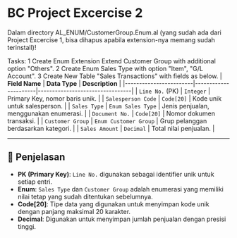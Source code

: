# BC Project Excercise 2

Dalam directory AL_ENUM/CustomerGroup.Enum.al (yang sudah ada dari Project Excercise 1, bisa dihapus apabila extension-nya memang sudah terinstall)!

Tasks:
1	Create Enum Extension Extend Customer Group with additional option "Others".
2	Create Enum Sales Type with option "Item", "G/L Account".
3	Create New Table "Sales Transactions" with fields as below.
| **Field Name**         | **Data Type**         | **Description**                 |
|------------------------|----------------------|---------------------------------|
| `Line No.` (PK)       | `Integer`            | Primary Key, nomor baris unik. |
| `Salesperson Code`    | `Code[20]`           | Kode unik untuk salesperson.  |
| `Sales Type`          | `Enum Sales Type`    | Jenis penjualan, menggunakan enumerasi. |
| `Document No.`        | `Code[20]`           | Nomor dokumen transaksi. |
| `Customer Group`      | `Enum Customer Group` | Grup pelanggan berdasarkan kategori. |
| `Sales Amount`        | `Decimal`            | Total nilai penjualan. |

---

## 📖 Penjelasan
- **PK (Primary Key)**: `Line No.` digunakan sebagai identifier unik untuk setiap entri.  
- **Enum**: `Sales Type` dan `Customer Group` adalah enumerasi yang memiliki nilai tetap yang sudah ditentukan sebelumnya.  
- **Code[20]**: Tipe data yang digunakan untuk menyimpan kode unik dengan panjang maksimal 20 karakter.  
- **Decimal**: Digunakan untuk menyimpan jumlah penjualan dengan presisi tinggi.  

